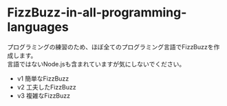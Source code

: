 # FizzBuzz-in-all-programming-languages

プログラミングの練習のため、ほぼ全てのプログラミング言語でFizzBuzzを作成します。<br />
言語ではないNode.jsも含まれていますが気にしないでください。<br />
- v1 簡単なFizzBuzz
- v2 工夫したFizzBuzz
- v3 複雑なFizzBuzz

